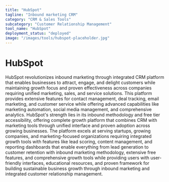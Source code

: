 ```yaml
---
title: "HubSpot"
tagline: "Inbound marketing CRM"
category: "CRM & Sales Tools"
subcategory: "Customer Relationship Management"
tool_name: "HubSpot"
deployment_status: "deployed"
image: "/images/tools/hubspot-placeholder.jpg"
---
```


# HubSpot

HubSpot revolutionizes inbound marketing through integrated CRM platform that enables businesses to attract, engage, and delight customers while maintaining growth focus and proven effectiveness across companies requiring unified marketing, sales, and service solutions. This platform provides extensive features for contact management, deal tracking, email marketing, and customer service while offering advanced capabilities like marketing automation, social media management, and comprehensive analytics. HubSpot's strength lies in its inbound methodology and free tier accessibility, offering complete growth platform that combines CRM with marketing tools through unified interface and proven adoption across growing businesses. The platform excels at serving startups, growing companies, and marketing-focused organizations requiring integrated growth tools with features like lead scoring, content management, and reporting dashboards that enable everything from lead generation to customer retention with inbound marketing methodology, extensive free features, and comprehensive growth tools while providing users with user-friendly interfaces, educational resources, and proven framework for building sustainable business growth through inbound marketing and integrated customer relationship management.